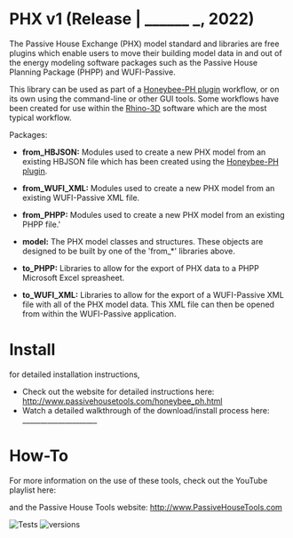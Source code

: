# PHX v1 (Release | ______ _, 2022)
The Passive House Exchange (PHX) model standard and libraries are free plugins which enable users to move their building model data in and out of the energy modeling software packages such as the Passive House Planning Package (PHPP) and WUFI-Passive. 

This library can be used as part of a [Honeybee-PH plugin](https://github.com/PH-Tools/honeybee_ph) workflow, or on its own using the command-line or other GUI tools. Some workflows have been created for use within the [Rhino-3D](https://www.rhino3d.com/) software which are the most typical workflow.

Packages:
- **from_HBJSON:** Modules used to create a new PHX model from an existing HBJSON file which has been created using the [Honeybee-PH plugin](https://github.com/PH-Tools/honeybee_ph).

- **from_WUFI_XML:** Modules used to create a new PHX model from an existing WUFI-Passive XML file.

- **from_PHPP:** Modules used to create a new PHX model from an existing PHPP file.'

- **model:** The PHX model classes and structures. These objects are designed to be built by one of the 'from_*' libraries above.

- **to_PHPP:** Libraries to allow for the export of PHX data to a PHPP Microsoft Excel spreasheet.

- **to_WUFI_XML:** Libraries to allow for the export of a WUFI-Passive XML file with all of the PHX model data. This XML file can then be opened from within the WUFI-Passive application.

# Install
for detailed installation instructions,
* Check out the website for detailed instructions here: http://www.passivehousetools.com/honeybee_ph.html
* Watch a detailed walkthrough of the download/install process here: _____________________

# How-To
For more information on the use of these tools, check out the YouTube playlist here:

and the Passive House Tools website:
http://www.PassiveHouseTools.com

![Tests](https://github.com/PH-Tools/PHX/actions/workflows/ci.yaml/badge.svg )
![versions](https://img.shields.io/pypi/pyversions/pybadges.svg)
